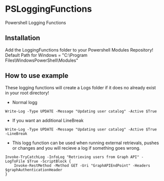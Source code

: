# PSLoggingFunctions
Powershell Logging Functions

## Installation
Add the LoggingFunctions folder to your Powershell Modules Repository!<br>
Default Path for Windows = "C:\Program Files\WindowsPowerShell\Modules"

## How to use example
These logging functions will create a Logs folder if it does no already exist in your root directory!

* Normal logg
```
Write-Log -Type UPDATE -Message "Updating user catalog" -Active $True
```

* If you want an additional LineBreak
```
Write-Log -Type UPDATE -Message "Updating user catalog" -Active $True -LineBreak
```

* This logg function can be used when running external retrievals, pushes or changes and you will recieve a log if something goes wrong.
```
Invoke-TryCatchLog -InfoLog "Retrieving users from Graph API" -LogToFile $True -ScriptBlock {
    Invoke-RestMethod -Method GET -Uri "GraphAPIEndPoint" -Headers $graphAuthenticationHeader
}
```